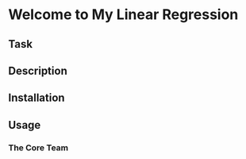 # Welcome to My Linear Regression

## Task

## Description

## Installation

## Usage

### The Core Team